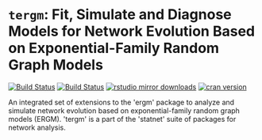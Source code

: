 # `tergm`: Fit, Simulate and Diagnose Models for Network Evolution Based on Exponential-Family Random Graph Models

[![Build Status](https://travis-ci.org/statnet/tergm.svg?branch=master)](https://travis-ci.org/statnet/tergm)
[![Build Status](https://ci.appveyor.com/api/projects/status/ayhi8wvt26ddnpni?svg=true)](https://ci.appveyor.com/project/statnet/tergm)
[![rstudio mirror downloads](https://cranlogs.r-pkg.org/badges/tergm?color=2ED968)](https://cranlogs.r-pkg.org/)
[![cran version](https://www.r-pkg.org/badges/version/tergm)](https://cran.r-project.org/package=tergm)


An integrated set of extensions to the 'ergm' package to analyze and simulate network evolution based on exponential-family random graph models (ERGM). 'tergm' is a part of the 'statnet' suite of packages for network analysis.
